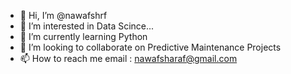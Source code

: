 - 👋 Hi, I’m @nawafshrf
- 👀 I’m interested in Data Scince...
- 🌱 I’m currently learning Python
- 💞️ I’m looking to collaborate on Predictive Maintenance Projects
- 📫 How to reach me email : nawafsharaf@gmail.com

<!---
nawafshrf/nawafshrf is a ✨ special ✨ repository because its `README.md` (this file) appears on your GitHub profile.
You can click the Preview link to take a look at your changes.
--->
